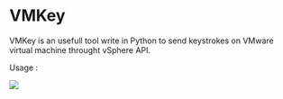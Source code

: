 # VMKey
VMKey is an usefull tool write in Python to send keystrokes on VMware virtual machine throught vSphere API.

Usage :

![](VMKey.gif)

